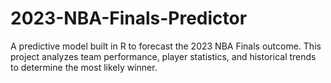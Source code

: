# 2023-NBA-Finals-Predictor
A predictive model built in R to forecast the 2023 NBA Finals outcome. This project analyzes team performance, player statistics, and historical trends to determine the most likely winner.
